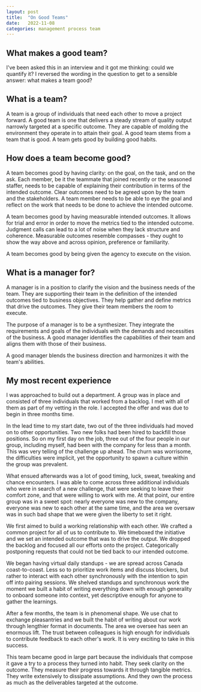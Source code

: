```yaml
---
layout: post
title:  "On Good Teams"
date:   2022-11-08
categories: management process team
---
```

## What makes a good team?
I've been asked this in an interview and it got me thinking: could we quantify it? I reversed the wording in the question to get to a sensible answer: what makes a team good?

## What is a team?
A team is a group of individuals that need each other to move a project forward. A good team is one that delivers a steady stream of quality output narrowly targeted at a specific outcome. They are capable of molding the environment they operate in to attain their goal. A good team stems from a team that is good. A team gets good by building good habits.

## How does a team become good?
A team becomes good by having clarity: on the goal, on the task, and on the ask. Each member, be it the teammate that joined recently or the seasoned staffer, needs to be capable of explaining their contribution in terms of the intended outcome. Clear outcomes need to be agreed upon by the team and the stakeholders. A team member needs to be able to eye the goal and reflect on the work that needs to be done to achieve the intended outcome.

A team becomes good by having measurable intended outcomes. It allows for trial and error in order to move the metrics tied to the intended outcome. Judgment calls can lead to a lot of noise when they lack structure and coherence. Measurable outcomes resemble compasses - they ought to show the way above and across opinion, preference or familiarity.

A team becomes good by being given the agency to execute on the vision.

## What is a manager for?
A manager is in a position to clarify the vision and the business needs of the team. They are supporting their team in the definition of the intended outcomes tied to business objectives. They help gather and define metrics that drive the outcomes. They give their team members the room to execute.

The purpose of a manager is to be a synthesizer. They integrate the requirements and goals of the individuals with the demands and necessities of the business. A good manager identifies the capabilities of their team and aligns them with those of their business.

A good manager blends the business direction and harmonizes it with the team's abilities.

## My most recent experience
I was approached to build out a department. A group was in place and consisted of three individuals that worked from a backlog. I met with all of them as part of my vetting in the role. I accepted the offer and was due to begin in three months time.

In the lead time to my start date, two out of the three individuals had moved on to other opportunities. Two new folks had been hired to backfill those positions. So on my first day on the job, three out of the four people in our group, including myself, had been with the company for less than a month. This was very telling of the challenge up ahead. The churn was worrisome, the difficulties were implicit, yet the opportunity to spawn a culture within the group was prevalent.

What ensued afterwards was a lot of good timing, luck, sweat, tweaking and chance encounters. I was able to come across three additional individuals who were in search of a new challenge, that were seeking to leave their comfort zone, and that were willing to work with me. At that point, our entire group was in a sweet spot: nearly everyone was new to the company, everyone was new to each other at the same time, and the area we oversaw was in such bad shape that we were given the liberty to set it right.

We first aimed to build a working relationship with each other. We crafted a common project for all of us to contribute to. We timeboxed the initiative and we set an intended outcome that was to drive the output. We dropped the backlog and focused all our efforts onto the project. Categorically postponing requests that could not be tied back to our intended outcome.

We began having virtual daily standups - we are spread across Canada coast-to-coast. Less so to prioritize work items and discuss blockers, but rather to interact with each other synchronously with the intention to spin off into pairing sessions. We shelved standups and synchronous work the moment we built a habit of writing everything down with enough generality to onboard someone into context, yet descriptive enough for anyone to gather the learnings.

After a few months, the team is in phenomenal shape. We use chat to exchange pleasantries and we built the habit of writing about our work through lengthier format in documents. The area we oversee has seen an enormous lift. The trust between colleagues is high enough for individuals to contribute feedback to each other's work. It is very exciting to take in this success.

This team became good in large part because the individuals that compose it gave a try to a process they turned into habit. They seek clarity on the outcome. They measure their progress towards it through tangible metrics. They write extensively to dissipate assumptions. And they own the process as much as the deliverables targeted at the outcome.
